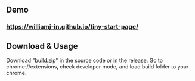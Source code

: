 ## Demo
### https://williamj-in.github.io/tiny-start-page/

## Download & Usage
Download "build.zip" in the source code or in the release. Go to chrome://extensions, check developer mode, and load build folder to your chrome.
